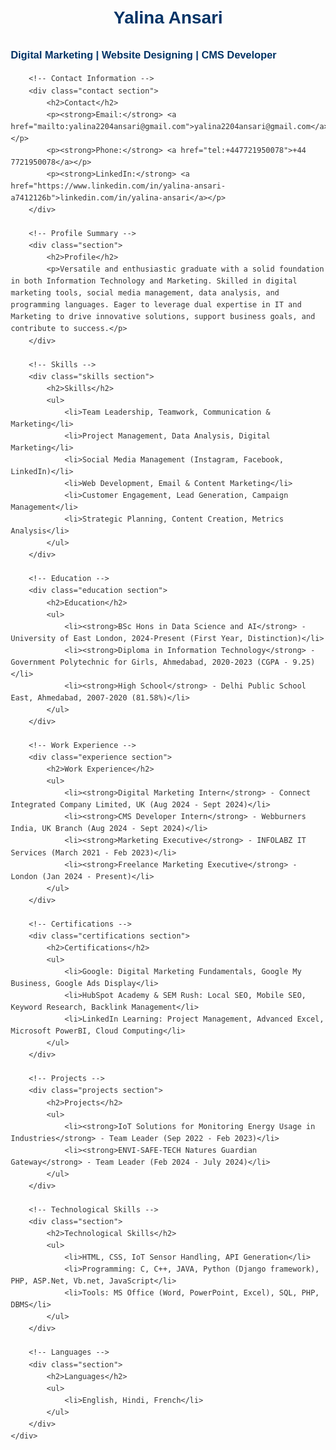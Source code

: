 <!DOCTYPE html>
<html lang="en">
<head>
    <meta charset="UTF-8">
    <meta name="viewport" content="width=device-width, initial-scale=1.0">
    <title>Yalina Ansari - Digital Marketing & CMS Developer</title>
    <style>
        body { font-family: Arial, sans-serif; line-height: 1.6; color: #333; margin: 20px; }
        .container { max-width: 800px; margin: auto; }
        h1, h2, h3 { color: #003366; }
        h1 { text-align: center; }
        .section { margin-bottom: 20px; }
        .contact, .skills, .education, .experience, .certifications, .projects { margin-bottom: 30px; }
        ul { padding-left: 20px; }
        li { margin-bottom: 8px; }
    </style>
</head>
<body>
    <div class="container">
        <h1>Yalina Ansari</h1>
        <h3>Digital Marketing | Website Designing | CMS Developer</h3>

        <!-- Contact Information -->
        <div class="contact section">
            <h2>Contact</h2>
            <p><strong>Email:</strong> <a href="mailto:yalina2204ansari@gmail.com">yalina2204ansari@gmail.com</a></p>
            <p><strong>Phone:</strong> <a href="tel:+447721950078">+44 7721950078</a></p>
            <p><strong>LinkedIn:</strong> <a href="https://www.linkedin.com/in/yalina-ansari-a7412126b">linkedin.com/in/yalina-ansari</a></p>
        </div>

        <!-- Profile Summary -->
        <div class="section">
            <h2>Profile</h2>
            <p>Versatile and enthusiastic graduate with a solid foundation in both Information Technology and Marketing. Skilled in digital marketing tools, social media management, data analysis, and programming languages. Eager to leverage dual expertise in IT and Marketing to drive innovative solutions, support business goals, and contribute to success.</p>
        </div>

        <!-- Skills -->
        <div class="skills section">
            <h2>Skills</h2>
            <ul>
                <li>Team Leadership, Teamwork, Communication & Marketing</li>
                <li>Project Management, Data Analysis, Digital Marketing</li>
                <li>Social Media Management (Instagram, Facebook, LinkedIn)</li>
                <li>Web Development, Email & Content Marketing</li>
                <li>Customer Engagement, Lead Generation, Campaign Management</li>
                <li>Strategic Planning, Content Creation, Metrics Analysis</li>
            </ul>
        </div>

        <!-- Education -->
        <div class="education section">
            <h2>Education</h2>
            <ul>
                <li><strong>BSc Hons in Data Science and AI</strong> - University of East London, 2024-Present (First Year, Distinction)</li>
                <li><strong>Diploma in Information Technology</strong> - Government Polytechnic for Girls, Ahmedabad, 2020-2023 (CGPA - 9.25)</li>
                <li><strong>High School</strong> - Delhi Public School East, Ahmedabad, 2007-2020 (81.58%)</li>
            </ul>
        </div>

        <!-- Work Experience -->
        <div class="experience section">
            <h2>Work Experience</h2>
            <ul>
                <li><strong>Digital Marketing Intern</strong> - Connect Integrated Company Limited, UK (Aug 2024 - Sept 2024)</li>
                <li><strong>CMS Developer Intern</strong> - Webburners India, UK Branch (Aug 2024 - Sept 2024)</li>
                <li><strong>Marketing Executive</strong> - INFOLABZ IT Services (March 2021 - Feb 2023)</li>
                <li><strong>Freelance Marketing Executive</strong> - London (Jan 2024 - Present)</li>
            </ul>
        </div>

        <!-- Certifications -->
        <div class="certifications section">
            <h2>Certifications</h2>
            <ul>
                <li>Google: Digital Marketing Fundamentals, Google My Business, Google Ads Display</li>
                <li>HubSpot Academy & SEM Rush: Local SEO, Mobile SEO, Keyword Research, Backlink Management</li>
                <li>LinkedIn Learning: Project Management, Advanced Excel, Microsoft PowerBI, Cloud Computing</li>
            </ul>
        </div>

        <!-- Projects -->
        <div class="projects section">
            <h2>Projects</h2>
            <ul>
                <li><strong>IoT Solutions for Monitoring Energy Usage in Industries</strong> - Team Leader (Sep 2022 - Feb 2023)</li>
                <li><strong>ENVI-SAFE-TECH Natures Guardian Gateway</strong> - Team Leader (Feb 2024 - July 2024)</li>
            </ul>
        </div>

        <!-- Technological Skills -->
        <div class="section">
            <h2>Technological Skills</h2>
            <ul>
                <li>HTML, CSS, IoT Sensor Handling, API Generation</li>
                <li>Programming: C, C++, JAVA, Python (Django framework), PHP, ASP.Net, Vb.net, JavaScript</li>
                <li>Tools: MS Office (Word, PowerPoint, Excel), SQL, PHP, DBMS</li>
            </ul>
        </div>

        <!-- Languages -->
        <div class="section">
            <h2>Languages</h2>
            <ul>
                <li>English, Hindi, French</li>
            </ul>
        </div>
    </div>
</body>
</html>
